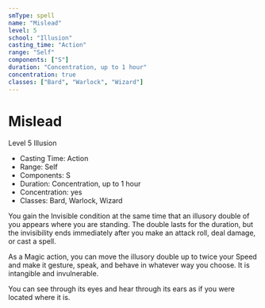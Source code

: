 ```yaml
---
smType: spell
name: "Mislead"
level: 5
school: "Illusion"
casting_time: "Action"
range: "Self"
components: ["S"]
duration: "Concentration, up to 1 hour"
concentration: true
classes: ["Bard", "Warlock", "Wizard"]
---
```


# Mislead
Level 5 Illusion

- Casting Time: Action
- Range: Self
- Components: S
- Duration: Concentration, up to 1 hour
- Concentration: yes
- Classes: Bard, Warlock, Wizard

You gain the Invisible condition at the same time that an illusory double of you appears where you are standing. The double lasts for the duration, but the invisibility ends immediately after you make an attack roll, deal damage, or cast a spell.

As a Magic action, you can move the illusory double up to twice your Speed and make it gesture, speak, and behave in whatever way you choose. It is intangible and invulnerable.

You can see through its eyes and hear through its ears as if you were located where it is.
